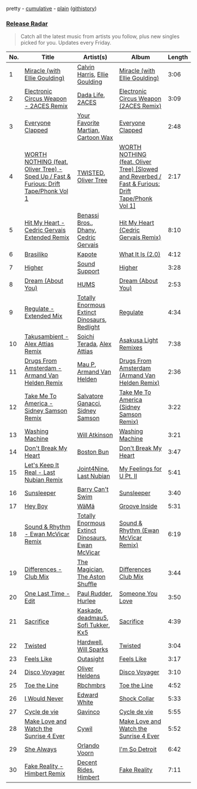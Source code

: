 pretty - [cumulative](/playlists/cumulative/Release%20Radar.md) - [plain](/playlists/plain/37i9dQZEVXbsudmxBFKW7G) ([githistory](https://github.githistory.xyz/vitokorn/spotify-playlist-archive/blob/master/playlists/plain/37i9dQZEVXbsudmxBFKW7G))

### [Release Radar](https://open.spotify.com/playlist/37i9dQZEVXbsudmxBFKW7G)

> Catch all the latest music from artists you follow, plus new singles picked for you. Updates every Friday.

| No. | Title | Artist(s) | Album | Length |
|---|---|---|---|---|
| 1 | [Miracle (with Ellie Goulding)](https://open.spotify.com/track/5eTaQYBE1yrActixMAeLcZ) | [Calvin Harris](https://open.spotify.com/artist/7CajNmpbOovFoOoasH2HaY), [Ellie Goulding](https://open.spotify.com/artist/0X2BH1fck6amBIoJhDVmmJ) | [Miracle (with Ellie Goulding)](https://open.spotify.com/album/22UyygZceCIfoE0RhENgKx) | 3:06 |
| 2 | [Electronic Circus Weapon - 2ACES Remix](https://open.spotify.com/track/51rDoCrL3wRgC9YiCW961E) | [Dada Life](https://open.spotify.com/artist/00sAT5YX8W3xNd1EuqyHw9), [2ACES](https://open.spotify.com/artist/5dHy2mDWei8fmwzE3fsrC3) | [Electronic Circus Weapon (2ACES Remix)](https://open.spotify.com/album/4ylSbDzuEaQxFpHERFyI2w) | 3:09 |
| 3 | [Everyone Clapped](https://open.spotify.com/track/2gCQuUOvzJ8w250U9svxy1) | [Your Favorite Martian](https://open.spotify.com/artist/4J6UXkUpIArZbKXhh0cOC2), [Cartoon Wax](https://open.spotify.com/artist/039YFqBCsbTSmwj2o84Ogz) | [Everyone Clapped](https://open.spotify.com/album/1CrfNEPX0ztOoLcIv8OrMg) | 2:48 |
| 4 | [WORTH NOTHING (feat. Oliver Tree) - Sped Up / Fast & Furious: Drift Tape/Phonk Vol 1](https://open.spotify.com/track/1gc1V4ZEi3YNMXD7aITBka) | [TWISTED](https://open.spotify.com/artist/1rPf3UFQ9PzH7MafzfHTnG), [Oliver Tree](https://open.spotify.com/artist/6TLwD7HPWuiOzvXEa3oCNe) | [WORTH NOTHING (feat. Oliver Tree) [Slowed and Reverbed / Fast & Furious: Drift Tape/Phonk Vol 1]](https://open.spotify.com/album/7ulsmQx1aceuzVonokMz4q) | 2:17 |
| 5 | [Hit My Heart - Cedric Gervais Extended Remix](https://open.spotify.com/track/3DgL4NsTJSrvqzNI8yL2tt) | [Benassi Bros.](https://open.spotify.com/artist/0yrjYlutW9HgmJlnX479Mx), [Dhany](https://open.spotify.com/artist/7HiP69UJp8p2pKxnRaPqYF), [Cedric Gervais](https://open.spotify.com/artist/2rNzyKAYC5KYfb6g2P7wL6) | [Hit My Heart (Cedric Gervais Remix)](https://open.spotify.com/album/1Jq8ZTGaJ9l3tgeoxVWvVG) | 8:10 |
| 6 | [Brasiliko](https://open.spotify.com/track/1u5ZVDNZIhT2cacEY2gkro) | [Kapote](https://open.spotify.com/artist/3sySIHNL0hqR7eOlm3LNTH) | [What It Is (2.0)](https://open.spotify.com/album/4BIiKHPs6HvnRVg2zHX5Ay) | 4:12 |
| 7 | [Higher](https://open.spotify.com/track/5ju2w8RfI79r2fE3nTOXDK) | [Sound Support](https://open.spotify.com/artist/4m837NfydgrNAAeZJHFpxn) | [Higher](https://open.spotify.com/album/7Hw5AFpacyOqZ208oWRUJY) | 3:28 |
| 8 | [Dream (About You)](https://open.spotify.com/track/5NNNfXRfrc24uQfPMrNVsm) | [HUMS](https://open.spotify.com/artist/5QjAqXjrOtaLmrUuT2U1CE) | [Dream (About You)](https://open.spotify.com/album/3wV6uCtc1kPDfeuCZsOJMq) | 2:53 |
| 9 | [Regulate - Extended Mix](https://open.spotify.com/track/7Fy8OkPyJBxxkgvWfghyd2) | [Totally Enormous Extinct Dinosaurs](https://open.spotify.com/artist/0g3NiCRhEv7M4SEDMrpItN), [Redlight](https://open.spotify.com/artist/4ly0VtIYiDYVA4q6ry0NUk) | [Regulate](https://open.spotify.com/album/67OiUqqH4IBKVeJA1nU9JO) | 4:34 |
| 10 | [Takusambient - Alex Attias Remix](https://open.spotify.com/track/4Wr1k9wuzlyvuzEicDbKyR) | [Soichi Terada](https://open.spotify.com/artist/7nBJ5F2V7hDZE1hhKgqXM9), [Alex Attias](https://open.spotify.com/artist/4Ef8gaUMYRrh1vpTGeKluW) | [Asakusa Light Remixes](https://open.spotify.com/album/50EV1pvz8txFnE9RTkMbeV) | 7:38 |
| 11 | [Drugs From Amsterdam - Armand Van Helden Remix](https://open.spotify.com/track/1i7ystPYSrQGjDw3ykXTgR) | [Mau P](https://open.spotify.com/artist/0w1sbtZVQoK6GzV4A4OkCv), [Armand Van Helden](https://open.spotify.com/artist/3cQA9WH8liZfeja1DxcDYE) | [Drugs From Amsterdam (Armand Van Helden Remix)](https://open.spotify.com/album/5BJsik3qQYgBnm8mtwfTL4) | 2:36 |
| 12 | [Take Me To America - Sidney Samson Remix](https://open.spotify.com/track/6mN30VHFDxi2jjWjBThmgB) | [Salvatore Ganacci](https://open.spotify.com/artist/5PdkRVDASsw6P7QoqRpz0F), [Sidney Samson](https://open.spotify.com/artist/3XonXgjEAAXVl0WKLF1Z4g) | [Take Me To America (Sidney Samson Remix)](https://open.spotify.com/album/2vW9LiUNLQX6kAWCJMnYE8) | 3:22 |
| 13 | [Washing Machine](https://open.spotify.com/track/1zQuhIGZ9NRgeVKrAEEidI) | [Will Atkinson](https://open.spotify.com/artist/5FXLHhKgStv36wfwXMhTWt) | [Washing Machine](https://open.spotify.com/album/521QKaDg3rcfDTczics6GO) | 3:21 |
| 14 | [Don't Break My Heart](https://open.spotify.com/track/4FlUR0F8qDcCJoppxn4UFZ) | [Boston Bun](https://open.spotify.com/artist/1Na1sVrGWKwAigaW7a6hi5) | [Don't Break My Heart](https://open.spotify.com/album/00aSM0hWFLEe2wFZ3LiPxn) | 3:47 |
| 15 | [Let's Keep It Real - Last Nubian Remix](https://open.spotify.com/track/3B6WBkoV44CBCeXKUJlZgu) | [Joint4Nine](https://open.spotify.com/artist/2Nt3Y1BE6VSi459QS5N6eI), [Last Nubian](https://open.spotify.com/artist/2mifecCS5NuW0tjvtVA7dv) | [My Feelings for U Pt. II](https://open.spotify.com/album/3oPAJaCi6MKJeUmV1pr9HM) | 5:41 |
| 16 | [Sunsleeper](https://open.spotify.com/track/7yWd93ZTbCuhaH2QCsTHKc) | [Barry Can't Swim](https://open.spotify.com/artist/0vTVU0KH0CVzijsoKGsTPl) | [Sunsleeper](https://open.spotify.com/album/0ek3Sau5tGwOmwQFAzrx1M) | 3:40 |
| 17 | [Hey Boy](https://open.spotify.com/track/25FBByHpRYkUIu0FD49Nve) | [WäMä](https://open.spotify.com/artist/4PfquQ0b9q2NsGkaL7sAsh) | [Groove Inside](https://open.spotify.com/album/5ZXKhKGXu7Do0lIQ9vHSvg) | 5:31 |
| 18 | [Sound & Rhythm - Ewan McVicar Remix](https://open.spotify.com/track/2n3MGlZQXUmsRmNi7Klbzy) | [Totally Enormous Extinct Dinosaurs](https://open.spotify.com/artist/0g3NiCRhEv7M4SEDMrpItN), [Ewan McVicar](https://open.spotify.com/artist/4d2NUjh9ZrzG1ZZdhpSDKH) | [Sound & Rhythm (Ewan McVicar Remix)](https://open.spotify.com/album/2cgyBulkLJlbDYnD83H5oe) | 6:19 |
| 19 | [Differences - Club Mix](https://open.spotify.com/track/3aO4MG3Z1nCusYy8ViuoTy) | [The Magician](https://open.spotify.com/artist/4WUGQykLBGFfsl0Qjl6TDM), [The Aston Shuffle](https://open.spotify.com/artist/4Jv9I6DAbcjDa8HGFAjv94) | [Differences Club Mix](https://open.spotify.com/album/3UqUuDsb7TJdBTTQLfncN9) | 3:44 |
| 20 | [One Last Time - Edit](https://open.spotify.com/track/5StPY94fM9BdBbIh7CzR2Y) | [Paul Rudder](https://open.spotify.com/artist/6D7uBJGX1cmnzG3EBkzegk), [Hurlee](https://open.spotify.com/artist/7cJptXBja9xYQWV6wz90b7) | [Someone You Love](https://open.spotify.com/album/7EfNahAcDRlWDmdOcyLwME) | 3:50 |
| 21 | [Sacrifice](https://open.spotify.com/track/76YXmewvHFse7tBeOTtSx3) | [Kaskade](https://open.spotify.com/artist/6TQj5BFPooTa08A7pk8AQ1), [deadmau5](https://open.spotify.com/artist/2CIMQHirSU0MQqyYHq0eOx), [Sofi Tukker](https://open.spotify.com/artist/586uxXMyD5ObPuzjtrzO1Q), [Kx5](https://open.spotify.com/artist/2avRYQUWQpIkzJOEkf0MdY) | [Sacrifice](https://open.spotify.com/album/4D3QP0SVFo1iRWWACAhmQi) | 4:39 |
| 22 | [Twisted](https://open.spotify.com/track/2hVKyTO50HPKfVmFas7Fcm) | [Hardwell](https://open.spotify.com/artist/6BrvowZBreEkXzJQMpL174), [Will Sparks](https://open.spotify.com/artist/1u7OVFmWah4wQhOPIbUb8U) | [Twisted](https://open.spotify.com/album/41n9tQvEH5vhv5ZcG7ckQp) | 3:04 |
| 23 | [Feels Like](https://open.spotify.com/track/2traRtOm6NdS2E5n6T3u9b) | [Outasight](https://open.spotify.com/artist/1zuG3w1Zgeou53fb3Vu3bO) | [Feels Like](https://open.spotify.com/album/7AEnd4u2VyVNc1HssQtfJD) | 3:17 |
| 24 | [Disco Voyager](https://open.spotify.com/track/2L4THbkubfdMU7x1xGnvZM) | [Oliver Heldens](https://open.spotify.com/artist/5nki7yRhxgM509M5ADlN1p) | [Disco Voyager](https://open.spotify.com/album/6KMUEMw2nWTayCFWhjeNT7) | 3:10 |
| 25 | [Toe the Line](https://open.spotify.com/track/4QfQmgqszoFGUUwLjYrPe4) | [Rbchmbrs](https://open.spotify.com/artist/6pKC3ByyS0QPWtiWf0XJLW) | [Toe the Line](https://open.spotify.com/album/3i0yqEd14lTB8RHgEkluOv) | 4:52 |
| 26 | [I Would Never](https://open.spotify.com/track/1Y4mNV736586oeQ3BQC6jG) | [Edward White](https://open.spotify.com/artist/5hS9c3HfGey4nXQxjcrCS1) | [Shock Collar](https://open.spotify.com/album/0mkeFb0n42daO96uzK0c1I) | 5:33 |
| 27 | [Cycle de vie](https://open.spotify.com/track/2QgRTpSNhA3xcFreRXCLPp) | [Gavinco](https://open.spotify.com/artist/7dUeQwfHuOEQGH5PbksGf6) | [Cycle de vie](https://open.spotify.com/album/5m5QE0mWiNAhStMFt2Qd12) | 5:55 |
| 28 | [Make Love and Watch the Sunrise 4 Ever](https://open.spotify.com/track/20CvtVk9fOzgqwYH8Qo5xz) | [Cywil](https://open.spotify.com/artist/4UTCPF9RGPDlFbqEbvGIWx) | [Make Love and Watch the Sunrise 4 Ever](https://open.spotify.com/album/1H3pEGd0wLFvpNRX0QSiP1) | 5:52 |
| 29 | [She Always](https://open.spotify.com/track/2Es9xYunOUNjc6gKj3QVAG) | [Orlando Voorn](https://open.spotify.com/artist/4Kv4vEaYZEcrJoXqeMpN2u) | [I'm So Detroit](https://open.spotify.com/album/2vsp1pNCmWmA2DbHq0oQnb) | 6:42 |
| 30 | [Fake Reality - Himbert Remix](https://open.spotify.com/track/23UgLPD925DsIkKzKEBDQl) | [Decent Rides](https://open.spotify.com/artist/1vlVJQsbA8L7AJxB07yW8b), [Himbert](https://open.spotify.com/artist/20GPIavv9PpFi8m7kJrfO4) | [Fake Reality](https://open.spotify.com/album/1jtibWr1mXXVPUf6JbBQm5) | 7:11 |